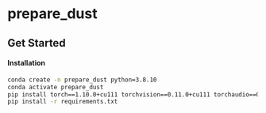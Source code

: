 # prepare_dust

## Get Started

#### Installation

```sh
conda create -n prepare_dust python=3.8.10
conda activate prepare_dust
pip install torch==1.10.0+cu111 torchvision==0.11.0+cu111 torchaudio==0.10.0 -f https://download.pytorch.org/whl/torch_stable.html
pip install -r requirements.txt
```